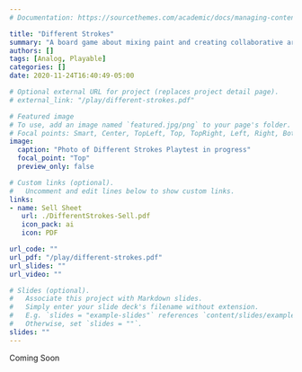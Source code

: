 ```yaml
---
# Documentation: https://sourcethemes.com/academic/docs/managing-content/

title: "Different Strokes"
summary: "A board game about mixing paint and creating collaborative art. Print and Play PDF available. "
authors: []
tags: [Analog, Playable]
categories: []
date: 2020-11-24T16:40:49-05:00

# Optional external URL for project (replaces project detail page).
# external_link: "/play/different-strokes.pdf"

# Featured image
# To use, add an image named `featured.jpg/png` to your page's folder.
# Focal points: Smart, Center, TopLeft, Top, TopRight, Left, Right, BottomLeft, Bottom, BottomRight.
image:
  caption: "Photo of Different Strokes Playtest in progress"
  focal_point: "Top"
  preview_only: false

# Custom links (optional).
#   Uncomment and edit lines below to show custom links.
links:
- name: Sell Sheet
   url: ./DifferentStrokes-Sell.pdf
   icon_pack: ai
   icon: PDF

url_code: ""
url_pdf: "/play/different-strokes.pdf"
url_slides: ""
url_video: ""

# Slides (optional).
#   Associate this project with Markdown slides.
#   Simply enter your slide deck's filename without extension.
#   E.g. `slides = "example-slides"` references `content/slides/example-slides.md`.
#   Otherwise, set `slides = ""`.
slides: ""
---
```

Coming Soon

